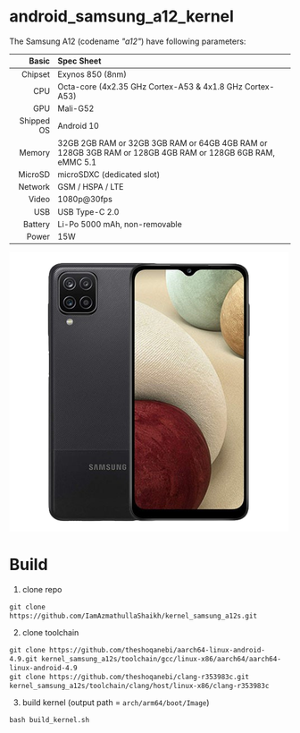 #  android_samsung_a12_kernel
The Samsung A12 (codename _"a12"_) have following parameters:

Basic                   | Spec Sheet
-----------------------:|:-------------------------
Chipset					| Exynos 850 (8nm)
CPU                     | Octa-core (4x2.35 GHz Cortex-A53 & 4x1.8 GHz Cortex-A53)
GPU                     | Mali-G52
Shipped OS				| Android 10
Memory                  | 32GB 2GB RAM or 32GB 3GB RAM or 64GB 4GB RAM or 128GB 3GB RAM or 128GB 4GB RAM or 128GB 6GB RAM, eMMC 5.1
MicroSD                 | microSDXC (dedicated slot)
Network                 | GSM / HSPA / LTE
Video                   | 1080p@30fps
USB                     | USB Type-C 2.0
Battery 				| Li-Po 5000 mAh, non-removable
Power                   | 15W


<img src="device.png" alt="Samsung A12" style="height: 500px; width:500px;"/>

# Build
1. clone repo
```
git clone https://github.com/IamAzmathullaShaikh/kernel_samsung_a12s.git
```
2. clone toolchain
```
git clone https://github.com/theshoqanebi/aarch64-linux-android-4.9.git kernel_samsung_a12s/toolchain/gcc/linux-x86/aarch64/aarch64-linux-android-4.9
git clone https://github.com/theshoqanebi/clang-r353983c.git kernel_samsung_a12s/toolchain/clang/host/linux-x86/clang-r353983c
```
3. build kernel (output path = `arch/arm64/boot/Image`)
```
bash build_kernel.sh
```
